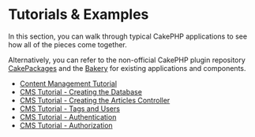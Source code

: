 # Tutorials & Examples

In this section, you can walk through typical CakePHP applications
to see how all of the pieces come together.

Alternatively, you can refer to the non-official CakePHP plugin repository
[CakePackages](https://plugins.cakephp.org/) and the
[Bakery](https://bakery.cakephp.org/) for existing applications
and components.

- [Content Management Tutorial](tutorials-and-examples/cms/installation)
- [CMS Tutorial - Creating the Database](tutorials-and-examples/cms/database)
- [CMS Tutorial - Creating the Articles Controller](tutorials-and-examples/cms/articles-controller)
- [CMS Tutorial - Tags and Users](tutorials-and-examples/cms/tags-and-users)
- [CMS Tutorial - Authentication](tutorials-and-examples/cms/authentication)
- [CMS Tutorial - Authorization](tutorials-and-examples/cms/authorization)
